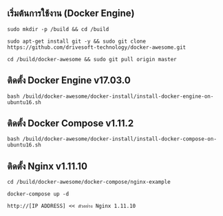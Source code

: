 เริ่มต้นการใช้งาน (Docker Engine)
---------------------------------------------------

```
sudo mkdir -p /build && cd /build

sudo apt-get install git -y && sudo git clone https://github.com/drivesoft-technology/docker-awesome.git

cd /build/docker-awesome && sudo git pull origin master
```


ติดตั้ง Docker Engine v17.03.0
---------------------------------------------------

```
bash /build/docker-awesome/docker-install/install-docker-engine-on-ubuntu16.sh
```


ติดตั้ง Docker Compose v1.11.2
---------------------------------------------------

```
bash /build/docker-awesome/docker-install/install-docker-compose-on-ubuntu16.sh
```


ติดตั้ง Nginx v1.11.10
---------------------------------------------------

```
cd /build/docker-awesome/docker-compose/nginx-example

docker-compose up -d
```

```
http://[IP ADDRESS] << ตัวอย่าง Nginx 1.11.10
```
